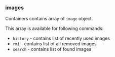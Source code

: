 ### images

Containers contains array of `image` object.

This array is available for following commands:

* `history` - contains list of recently used images
* `rmi` - contains list of all removed images
* `search` - contains list of found images
